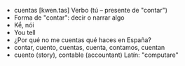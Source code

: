 - cuentas	[kwen.tas]	Verbo (tú – presente de "contar")  
- Forma de "contar": decir o narrar algo  
- Kể, nói  
- You tell  
- ¿Por qué no me cuentas qué haces en España?  
- contar, cuento, cuentas, cuenta, contamos, cuentan  
- cuento (story), contable (accountant)	Latín: "computare"